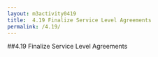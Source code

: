 ```yaml
---
layout: m3activity0419
title: 	4.19 Finalize Service Level Agreements		
permalink: /4.19/
---
```

##4.19 Finalize Service Level Agreements	
